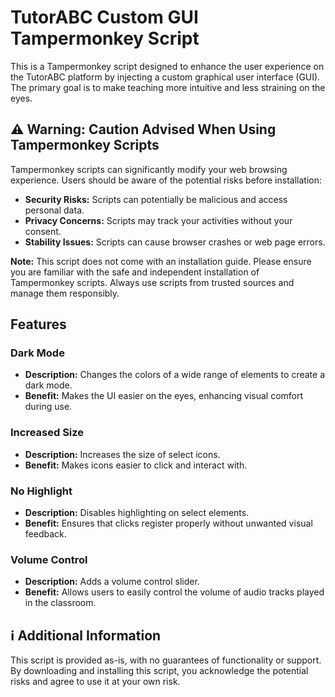 # TutorABC Custom GUI Tampermonkey Script

This is a Tampermonkey script designed to enhance the user experience on the TutorABC platform by injecting a custom graphical user interface (GUI). The primary goal is to make teaching more intuitive and less straining on the eyes.

## :warning: Warning: Caution Advised When Using Tampermonkey Scripts

Tampermonkey scripts can significantly modify your web browsing experience. Users should be aware of the potential risks before installation:

- **Security Risks:** Scripts can potentially be malicious and access personal data.
- **Privacy Concerns:** Scripts may track your activities without your consent.
- **Stability Issues:** Scripts can cause browser crashes or web page errors.

**Note:** This script does not come with an installation guide. Please ensure you are familiar with the safe and independent installation of Tampermonkey scripts. Always use scripts from trusted sources and manage them responsibly.

## Features

### Dark Mode
- **Description:** Changes the colors of a wide range of elements to create a dark mode.
- **Benefit:** Makes the UI easier on the eyes, enhancing visual comfort during use.

### Increased Size
- **Description:** Increases the size of select icons.
- **Benefit:** Makes icons easier to click and interact with.

### No Highlight
- **Description:** Disables highlighting on select elements.
- **Benefit:** Ensures that clicks register properly without unwanted visual feedback.

### Volume Control
- **Description:** Adds a volume control slider.
- **Benefit:** Allows users to easily control the volume of audio tracks played in the classroom.

## :information_source: Additional Information

This script is provided as-is, with no guarantees of functionality or support. By downloading and installing this script, you acknowledge the potential risks and agree to use it at your own risk.
